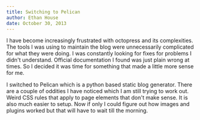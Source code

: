 ```yaml
---
title: Switching to Pelican
author: Ethan House
date: October 30, 2013
---
```


I have become increasingly frustrated with octopress and its complexities. The
tools I was using to maintain the blog were unnecessarily complicated for what
they were doing. I was constantly looking for fixes for problems I didn't
understand. Official documentation I found was just plain wrong at times. So I
decided it was time for something that made a little more sense for me.

I switched to Pelican which is a python based static blog generator. There are a
couple of oddities I have noticed which I am still trying to work out. Weird CSS
rules that apply to page elements that don't make sense. It is also much easier
to setup. Now if only I could figure out how images and plugins worked but that
will have to wait till the morning.

